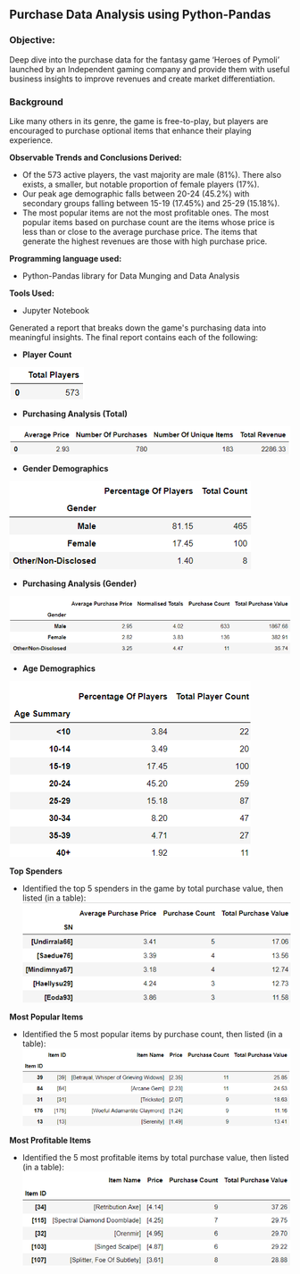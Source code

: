 ## Purchase Data Analysis using Python-Pandas
### Objective:
Deep dive into the purchase data for the fantasy game ‘Heroes of Pymoli’ launched by an Independent gaming company and provide them with useful business insights to improve revenues and create market differentiation.

### Background 
Like many others in its genre, the game is free-to-play, but players are encouraged to purchase optional items that enhance their playing experience.

**Observable Trends and Conclusions Derived:**
  * Of the 573 active players, the vast majority are male (81%). There also exists, a smaller, but notable proportion of female players (17%).
  *	Our peak age demographic falls between 20-24 (45.2%) with secondary groups falling between 15-19 (17.45%) and 25-29 (15.18%).
  * The most popular items are not the most profitable ones. The most popular items based on purchase count are the items whose price is less than or close to the average purchase price. The items that generate the highest revenues are those with high purchase price.

**Programming language used:** 
* Python-Pandas library for Data Munging and Data Analysis

**Tools Used:** 
* Jupyter Notebook 

Generated a report that breaks down the game's purchasing data into meaningful insights.
The final report contains each of the following:

* **Player Count**

![player_count](images/player_count.PNG)

* **Purchasing Analysis (Total)**

![purchase_analysis](images/purchasing_analysis_total.PNG)

* **Gender Demographics**

![gender_demo](images/gender_demo.PNG)

* **Purchasing Analysis (Gender)** 

![purchase_analysis_gender](images/purchase_analysis_gender.PNG)

* **Age Demographics**

![age_demo](images/age_demo.PNG)

**Top Spenders**
* Identified the top 5 spenders in the game by total purchase value, then listed (in a table):
  ![top_spenders](images/top_spenders.PNG)
  
**Most Popular Items**
* Identified the 5 most popular items by purchase count, then listed (in a table):
 ![popular_items](images/popular_items.PNG)
 
**Most Profitable Items**
* Identified the 5 most profitable items by total purchase value, then listed (in a table):
 ![profitable_items](images/profitable_items.PNG)
